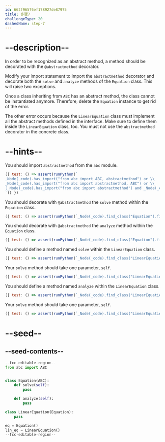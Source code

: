 ```yaml
---
id: 662f96576ef178927de87975
title: 步骤7
challengeType: 20
dashedName: step-7
---
```


# --description--

In order to be recognized as an abstract method, a method should be decorated with the `@abstractmethod` decorator.

Modify your import statement to import the `abstractmethod` decorator and decorate both the `solve` and `analyze` methods of the `Equation` class. This will raise two exceptions.

Once a class inheriting from `ABC` has an abstract method, the class cannot be instantiated anymore. Therefore, delete the `Equation` instance to get rid of the error.

The other error occurs because the `LinearEquation` class must implement all the abstract methods defined in the interface. Make sure to define them inside the `LinearEquation` class, too. You must not use the `abstractmethod` decorator in the concrete class.

# --hints--

You should import `abstractmethod` from the `abc` module.

```js
({ test: () => assert(runPython(`
_Node(_code).has_import("from abc import ABC, abstractmethod") or \\
_Node(_code).has_import("from abc import abstractmethod, ABC") or \\
(_Node(_code).has_import("from abc import abstractmethod") and _Node(_code).has_import("from abc import ABC"))
`)) })
```

You should decorate with `@abstractmethod` the `solve` method within the `Equation` class.

```js
({ test: () => assert(runPython(`_Node(_code).find_class("Equation").find_function("solve").has_decorators("abstractmethod")`)) })
```

You should decorate with `@abstractmethod` the `analyze` method within the `Equation` class.

```js
({ test: () => assert(runPython(`_Node(_code).find_class("Equation").find_function("analyze").has_decorators("abstractmethod")`)) })
```

You should define a method named `solve` within the `LinearEquation` class.

```js
({ test: () => assert(runPython(`_Node(_code).find_class("LinearEquation").has_function("solve")`)) })
```

Your `solve` method should take one parameter, `self`.

```js
({ test: () => assert(runPython(`_Node(_code).find_class("LinearEquation").find_function("solve").has_args("self")`)) })
```

You should define a method named `analyze` within the `LinearEquation` class.

```js
({ test: () => assert(runPython(`_Node(_code).find_class("LinearEquation").has_function("analyze")`)) })
```

Your `solve` method should take one parameter, `self`.

```js
({ test: () => assert(runPython(`_Node(_code).find_class("LinearEquation").find_function("analyze").has_args("self")`)) })
```

# --seed--

## --seed-contents--

```py
--fcc-editable-region--
from abc import ABC


class Equation(ABC):
    def solve(self):
        pass

    def analyze(self):
        pass

class LinearEquation(Equation):
    pass

eq = Equation()
lin_eq = LinearEquation()
--fcc-editable-region--
```
